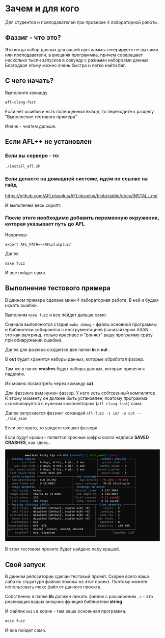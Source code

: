 # Зачем и для кого
Для студентов и преподавателей при проверке 4 лабораторной работы.

## Фаззиг - что это?
Это когда набор данных для вашей программы генерируете не вы сами или преподаватели, а внешняя программка,
причем  соверашает несколько тысяч запусков в секунду с разными набороами данных.
Благодаря этому можно очень быстро и легко найти баг. 

## С чего начать?
Выполните команду
```
afl-clang-fast
```
Если нет ошибки и есть полноценный вывод, то переходите к разделу "Выполнение тестового примера"

Иначе - чиатем дальше.

## Если AFL++ не установлен

### Если вы сервере - то:

```
./install_afl.sh
```

### Если делаете на домашней системе, идем по ссылке на гайд
https://github.com/AFLplusplus/AFLplusplus/blob/stable/docs/INSTALL.md

И выполняем весь скрипт.

### После этого необходимо добавить переменную окружения, которая указывает путь до AFL

Например
```
export AFL_PATH=~/AFLplusplus/
```
Далее 

`make fuzz`

И все пойдет само.


## Выполнение тестового примера
В данном примере сделана мини 4 лабораторная работа.
В ней и будем искать ошибки. 

Выполним `make fuzz` и все пойдет дальше само:

Сначала выполянются стадия `make debug` - файлы основной программы и библиотеки собираются с инструментацией 
(санитайзером ASAN - это как валгринд, только красивее и "роняет" вашу программу сразу при обнаружении ошибки).

Далее для фаззера создается две папки **in** и **out** .

В **out** будет хранится наборы данных, которые обработал фаззер.

Там же в папке **crashes** будут наборы данных, которые привели к падению. 

Их можно посмотреть через команду **cat**

Для фаззинга вам нужен фаззер. 
У него есть собтсвенный компилятор.
К этому моменту он должен быть установлен, поэтому программа скомпилируется с нужным компилятором (`afl-clang-fast`) сама.

Далее запускается фаззинг командай `afl-fuzz -i in/ -o out -- ./bin_asan `

Если все круто, то увидете окошко фаззера. 

Если будут краши - появятся красные цифры около надписи **SAVED CRASHES**, как здесь.

![AFL crush!](/docks/afl.jpg "AFL")

В этом тестовом проекте будет найдено пару крашей.

## Свой запуск
В данном репозитории сделан тестовый проект. 
Скорее всего ваша лаба по структуре файлов похожа на этот проект.
Поэтому можете использовать make файл от данного проекта.

Собственно в папке **lib** должен лежать файлик с расширеним `.c` - это реализация ваших внешних функций библиотеки **string**

И файлик `main` в корне - там ваша основнная программа.

`make fuzz`

И все пойдет само.
